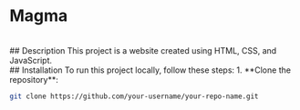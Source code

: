 # Magma
<br>
## Description
This project is a website created using HTML, CSS, and JavaScript.
<br>
## Installation
To run this project locally, follow these steps:
1. **Clone the repository**:

   ```bash
   git clone https://github.com/your-username/your-repo-name.git
